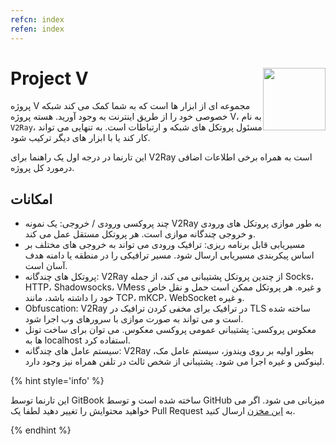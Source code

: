 ```yaml
---
refcn: index
refen: index
---
```


# Project V <img style="float: right;" width="100" height="100" src="/resources/v2ray_1024.png" />

پروژه V مجموعه ای از ابزار ها است که به شما کمک می کند شبکه خصوصی خود را از طریق اینترنت به وجود آورید. هسته پروژه V، به نام `V2Ray`، مسئول پروتکل های شبکه و ارتباطات است. به تنهایی می تواند کار کند یا با ابزار های دیگر ترکیب شود.

این تارنما در درجه اول یک راهنما برای V2Ray است به همراه برخی اطلاعات اضافی درمورد کل پروژه.

## امکانات

* چند پروکسی ورودی / خروجی: یک نمونه V2Ray به طور موازی پروتکل های ورودی و خروجی چندگانه موازی است. هر پروتکل مستقل عمل می کند.
* مسیریابی قابل برنامه ریزی: ترافیک ورودی می تواند به خروجی های مختلف بر اساس پیکربندی مسیریابی ارسال شود. مسیر ترافیکی را در منطقه یا دامنه هدف آسان است.
* پروتکل های چندگانه: V2Ray از چندین پروتکل پشتیبانی می کند، از جمله Socks، HTTP، Shadowsocks، VMess و غیره. هر پروتکل ممکن است حمل و نقل خاص خود را داشته باشد، مانند TCP، mKCP، WebSocket و غیره.
* Obfuscation: V2Ray در ترافیک برای مخفی کردن ترافیک در TLS ساخته شده است و می تواند به صورت موازی با سرورهای وب اجرا شود.
* معکوس پروکسی: پشتیبانی عمومی پروکسی معکوس. می توان برای ساخت تونل ها به localhost استفاده کرد.
* سیستم عامل های چندگانه: V2Ray بطور اولیه بر روی ویندوز، سیستم عامل مک، لینوکس و غیره اجرا می شود. پشتیبانی از شخص ثالث در تلفن همراه نیز وجود دارد.

{% hint style='info' %}

این تارنما توسط GitBook ساخته شده است و توسط GitHub میزبانی می شود. اگر می خواهید محتوایش را تغییر دهید لطفا یک Pull Request به [ این مخزن](https://github.com/v2ray/manual) ارسال کنید.

{% endhint %}